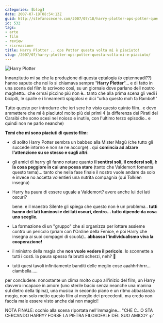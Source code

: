 ```yaml
---
categories: [blog]
date: 2007-07-18T08:54:13Z
guid: http://stefanocecere.com/2007/07/18/harry-plotter-ops-potter-questa-volta-mi-e-piaciuto/
id: 532
tags:
- arte
- film
- review
- ricreazione
title: Harry Plotter .. ops Potter questa volta mi è piaciuto!
slug: /2007/07/harry-plotter-ops-potter-questa-volta-mi-e-piaciuto/
---
```


![Harry Plotter](http://stefanocecere.com/wp-content/uploads/sites/3/2007/07/harry_plotter.jpg)

Innanzitutto mi sa che la produzione di questa eptalogia (o eptenneadi??) hanno saputo che noi lo si chiamava sempre "**Harry Plotter**"… e di fatto in una scena del film lo scrivono così, su un giornale dove parlano dell nostro maghetto.. che ormai piccino più non è.. tanto che alla prima scena gli vedi i bicipiti, le spalle e i lineamenti spigolosi e dici "urka questo moh fa Rambo!!"

Tutto questo per introdurre che ieri sere ho visto questo quinto film.. e devo ammettere che mi è piaciuto! molto più dei primi 4 (a differenza dei Pirati dei Caraibi che sono scesi nel noioso e inutile, con l'ultimo terzo episodio.. e quindi non ne parlo neanche)

**Temi che mi sono piaciuti di questo film:**

- di solito Harry Potter sembra un babbeo alla Mister Magù (che tutto gli succede intorno e non se ne accorge).. qui **comincia ad alzare l'attenzione su se stesso e sugli altri**.
- gli amici di harry gli fanno notare quanto **il sentirsi soli, il credersi soli, è la cosa peggiore in cui uno possa stare** (tanto che Valdemort fomenta questo tema)… tanto che nella fase finale il nostro vuole andare da solo e invece no accetta volentieri una nutrita compagnia (qui Tolkien insegna)
- Harry ha paura di essere uguale a Valdemort? avere anche lui dei lati oscuri?
  
    bene. e il maestro Silente gli spiega che questo non è un problema.. **tutti hanno dei lati luminosi e dei lati oscuri, dentro… tutto dipende da cosa uno sceglie**.
- La formazione di un "gruppo" che si organizza per lottare assieme contro un pericolo (priam con l'Ordine della Fenice, e poi Harry che insegna ai suoi compagni di scuola).. **abbasso l'individualismo viva la cooperazione!**
- il ministro della magia che **non vuole vedere il pericolo**. lo sconnette a tutti i costi. la paura spesso fa brutti scherzi, neh? 🙂
- tutti quesi tavoli infinitamente banditi delle meglio cose aaahhrhhrrr… ciambella…..

per concludere: nonostante un clima molto cupo all'inizio del film, un Harry davvero incapace in amore (uno sterile bacio senza neanche una manina sul dietro della tipina), una musica in secondo piano e un ritmo abbastanza mogio, non solo metto questo film al meglio dei precedenti, ma credo non faccia male essere visto anche dai non magici!

NOTA FINALE: occhio alla scena riportata nell'immagine… "CHE C…O STA CERCANDO HARRY? FORSE LA PIETRA FILOSOFALE DEL SUO AMICO? :p"